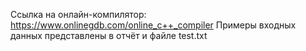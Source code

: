 Ссылка на онлайн-компилятор: https://www.onlinegdb.com/online_c++_compiler
Примеры входных данных представлены в отчёт и файле test.txt
